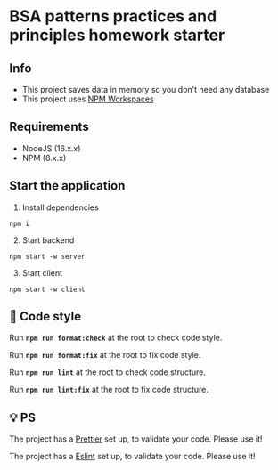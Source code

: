# BSA patterns practices and principles homework starter

## Info

- This project saves data in memory so you don't need any database
- This project uses [NPM Workspaces](https://docs.npmjs.com/cli/v7/using-npm/workspaces)

## Requirements

- NodeJS (16.x.x)
- NPM (8.x.x)

## Start the application

1. Install dependencies

```
npm i
```

2. Start backend

```
npm start -w server
```

3. Start client

```
npm start -w client
```

## 🧹 Code style

Run **`npm run format:check`** at the root to check code style.

Run **`npm run format:fix`** at the root to fix code style.

Run **`npm run lint`** at the root to check code structure.

Run **`npm run lint:fix`** at the root to fix code structure.

## 💡 PS

The project has a [Prettier](https://prettier.io/) set up, to validate your code. Please use it!

The project has a [Eslint](https://eslint.org/) set up, to validate your code. Please use it!
